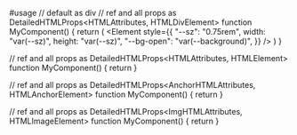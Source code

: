 #usage
// default as div
// ref and all props as DetailedHTMLProps<HTMLAttributes<HTMLDivElement>, HTMLDivElement>
function MyComponent() {
  return (
    <Element
      style={{
        "--sz": "0.75rem",
        width: "var(--sz)",
        height: "var(--sz)",
        "--bg-open": "var(--background)",
      }}
    />
  )
}

// ref and all props as DetailedHTMLProps<HTMLAttributes<HTMLElement>, HTMLElement>
function MyComponent() {
  return <Element el="nav" />
}

// ref and all props as DetailedHTMLProps<AnchorHTMLAttributes<HTMLAnchorElement>, HTMLAnchorElement>
function MyComponent() {
  return <Element el="a" href="" />
}

// ref and all props as DetailedHTMLProps<ImgHTMLAttributes<HTMLImageElement>, HTMLImageElement>
function MyComponent() {
  return <Element el="img" src="" />
}